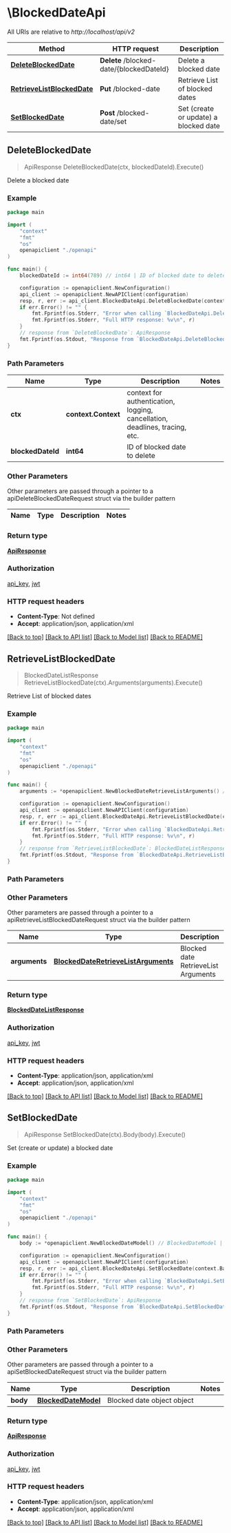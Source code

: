 # \BlockedDateApi

All URIs are relative to *http://localhost/api/v2*

Method | HTTP request | Description
------------- | ------------- | -------------
[**DeleteBlockedDate**](BlockedDateApi.md#DeleteBlockedDate) | **Delete** /blocked-date/{blockedDateId} | Delete a blocked date
[**RetrieveListBlockedDate**](BlockedDateApi.md#RetrieveListBlockedDate) | **Put** /blocked-date | Retrieve List of blocked dates
[**SetBlockedDate**](BlockedDateApi.md#SetBlockedDate) | **Post** /blocked-date/set | Set (create or update) a blocked date



## DeleteBlockedDate

> ApiResponse DeleteBlockedDate(ctx, blockedDateId).Execute()

Delete a blocked date



### Example

```go
package main

import (
    "context"
    "fmt"
    "os"
    openapiclient "./openapi"
)

func main() {
    blockedDateId := int64(789) // int64 | ID of blocked date to delete

    configuration := openapiclient.NewConfiguration()
    api_client := openapiclient.NewAPIClient(configuration)
    resp, r, err := api_client.BlockedDateApi.DeleteBlockedDate(context.Background(), blockedDateId).Execute()
    if err.Error() != "" {
        fmt.Fprintf(os.Stderr, "Error when calling `BlockedDateApi.DeleteBlockedDate``: %v\n", err)
        fmt.Fprintf(os.Stderr, "Full HTTP response: %v\n", r)
    }
    // response from `DeleteBlockedDate`: ApiResponse
    fmt.Fprintf(os.Stdout, "Response from `BlockedDateApi.DeleteBlockedDate`: %v\n", resp)
}
```

### Path Parameters


Name | Type | Description  | Notes
------------- | ------------- | ------------- | -------------
**ctx** | **context.Context** | context for authentication, logging, cancellation, deadlines, tracing, etc.
**blockedDateId** | **int64** | ID of blocked date to delete | 

### Other Parameters

Other parameters are passed through a pointer to a apiDeleteBlockedDateRequest struct via the builder pattern


Name | Type | Description  | Notes
------------- | ------------- | ------------- | -------------


### Return type

[**ApiResponse**](ApiResponse.md)

### Authorization

[api_key](../README.md#api_key), [jwt](../README.md#jwt)

### HTTP request headers

- **Content-Type**: Not defined
- **Accept**: application/json, application/xml

[[Back to top]](#) [[Back to API list]](../README.md#documentation-for-api-endpoints)
[[Back to Model list]](../README.md#documentation-for-models)
[[Back to README]](../README.md)


## RetrieveListBlockedDate

> BlockedDateListResponse RetrieveListBlockedDate(ctx).Arguments(arguments).Execute()

Retrieve List of blocked dates



### Example

```go
package main

import (
    "context"
    "fmt"
    "os"
    openapiclient "./openapi"
)

func main() {
    arguments := *openapiclient.NewBlockedDateRetrieveListArguments() // BlockedDateRetrieveListArguments | Blocked date RetrieveList Arguments

    configuration := openapiclient.NewConfiguration()
    api_client := openapiclient.NewAPIClient(configuration)
    resp, r, err := api_client.BlockedDateApi.RetrieveListBlockedDate(context.Background()).Arguments(arguments).Execute()
    if err.Error() != "" {
        fmt.Fprintf(os.Stderr, "Error when calling `BlockedDateApi.RetrieveListBlockedDate``: %v\n", err)
        fmt.Fprintf(os.Stderr, "Full HTTP response: %v\n", r)
    }
    // response from `RetrieveListBlockedDate`: BlockedDateListResponse
    fmt.Fprintf(os.Stdout, "Response from `BlockedDateApi.RetrieveListBlockedDate`: %v\n", resp)
}
```

### Path Parameters



### Other Parameters

Other parameters are passed through a pointer to a apiRetrieveListBlockedDateRequest struct via the builder pattern


Name | Type | Description  | Notes
------------- | ------------- | ------------- | -------------
 **arguments** | [**BlockedDateRetrieveListArguments**](BlockedDateRetrieveListArguments.md) | Blocked date RetrieveList Arguments | 

### Return type

[**BlockedDateListResponse**](BlockedDateListResponse.md)

### Authorization

[api_key](../README.md#api_key), [jwt](../README.md#jwt)

### HTTP request headers

- **Content-Type**: application/json, application/xml
- **Accept**: application/json, application/xml

[[Back to top]](#) [[Back to API list]](../README.md#documentation-for-api-endpoints)
[[Back to Model list]](../README.md#documentation-for-models)
[[Back to README]](../README.md)


## SetBlockedDate

> ApiResponse SetBlockedDate(ctx).Body(body).Execute()

Set (create or update) a blocked date



### Example

```go
package main

import (
    "context"
    "fmt"
    "os"
    openapiclient "./openapi"
)

func main() {
    body := *openapiclient.NewBlockedDateModel() // BlockedDateModel | Blocked date object object (optional)

    configuration := openapiclient.NewConfiguration()
    api_client := openapiclient.NewAPIClient(configuration)
    resp, r, err := api_client.BlockedDateApi.SetBlockedDate(context.Background()).Body(body).Execute()
    if err.Error() != "" {
        fmt.Fprintf(os.Stderr, "Error when calling `BlockedDateApi.SetBlockedDate``: %v\n", err)
        fmt.Fprintf(os.Stderr, "Full HTTP response: %v\n", r)
    }
    // response from `SetBlockedDate`: ApiResponse
    fmt.Fprintf(os.Stdout, "Response from `BlockedDateApi.SetBlockedDate`: %v\n", resp)
}
```

### Path Parameters



### Other Parameters

Other parameters are passed through a pointer to a apiSetBlockedDateRequest struct via the builder pattern


Name | Type | Description  | Notes
------------- | ------------- | ------------- | -------------
 **body** | [**BlockedDateModel**](BlockedDateModel.md) | Blocked date object object | 

### Return type

[**ApiResponse**](ApiResponse.md)

### Authorization

[api_key](../README.md#api_key), [jwt](../README.md#jwt)

### HTTP request headers

- **Content-Type**: application/json, application/xml
- **Accept**: application/json, application/xml

[[Back to top]](#) [[Back to API list]](../README.md#documentation-for-api-endpoints)
[[Back to Model list]](../README.md#documentation-for-models)
[[Back to README]](../README.md)

